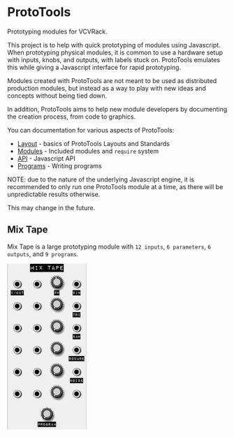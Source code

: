 # ProtoTools

Prototyping modules for VCVRack.

This project is to help with quick prototyping of modules using Javascript.
When prototyping physical modules, it is common to use a hardware setup with
inputs, knobs, and outputs, with labels stuck on.  ProtoTools emulates this
while giving a Javascript interface for rapid prototyping.

Modules created with ProtoTools are not meant to be used as distributed
production modules, but instead as a way to play with new ideas and concepts
without being tied down.

In addition, ProtoTools aims to help new module developers by documenting the
creation process, from code to graphics.

You can documentation for various aspects of ProtoTools:

* [Layout](docs/Layout.md) - basics of ProtoTools Layouts and Standards
* [Modules](docs/Modules.md) - Included modules and `require` system
* [API](docs/API.md) - Javascript API
* [Programs](docs/Programs.md) - Writing programs

NOTE: due to the nature of the underlying Javascript engine, it is recommended
to only run one ProtoTools module at a time, as there will be unpredictable
results otherwise.

This may change in the future.

## Mix Tape

Mix Tape is a large prototyping module with `12 inputs`, `6 parameters`,
`6 outputs`, and `9 programs`.

![MixTape](docs/images/MixTape.png)

